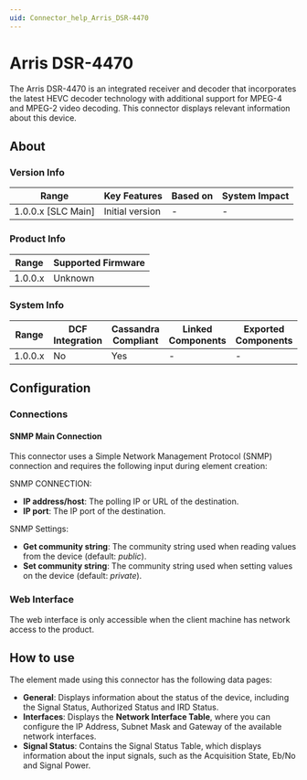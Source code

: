 ```yaml
---
uid: Connector_help_Arris_DSR-4470
---
```


# Arris DSR-4470

The Arris DSR-4470 is an integrated receiver and decoder that incorporates the latest HEVC decoder technology with additional support for MPEG-4 and MPEG-2 video decoding. This connector displays relevant information about this device.

## About

### Version Info

| Range                | Key Features     | Based on     | System Impact     |
|----------------------|------------------|--------------|-------------------|
| 1.0.0.x [SLC Main]   | Initial version  | -            | -                 |

### Product Info

| Range     | Supported Firmware     |
|-----------|------------------------|
| 1.0.0.x   | Unknown                |

### System Info

| Range     | DCF Integration     | Cassandra Compliant     | Linked Components     | Exported Components     |
|-----------|---------------------|-------------------------|-----------------------|-------------------------|
| 1.0.0.x   | No                  | Yes                     | -                     | -                       |

## Configuration

### Connections

#### SNMP Main Connection

This connector uses a Simple Network Management Protocol (SNMP) connection and requires the following input during element creation:

SNMP CONNECTION:

- **IP address/host**: The polling IP or URL of the destination.
- **IP port**: The IP port of the destination.

SNMP Settings:

- **Get community string**: The community string used when reading values from the device (default: *public*).
- **Set community string**: The community string used when setting values on the device (default: *private*).

### Web Interface

The web interface is only accessible when the client machine has network access to the product.

## How to use

The element made using this connector has the following data pages:

- **General**: Displays information about the status of the device, including the Signal Status, Authorized Status and IRD Status.
- **Interfaces**: Displays the **Network Interface Table**, where you can configure the IP Address, Subnet Mask and Gateway of the available network interfaces.
- **Signal Status**: Contains the Signal Status Table, which displays information about the input signals, such as the Acquisition State, Eb/No and Signal Power.
